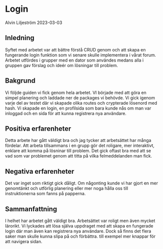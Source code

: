 # Login

Alvin Liljeström 2023-03-03
## Inledning

Syftet med arbetet var att bättre förstå CRUD genom och att skapa en fungerande login funktion som vi senare skulle implementera i vårat forum. Arbetet utfördes i grupper med en dator som användes medans alla i gruppen gav förslag och ideér om lösningar till problem.

## Bakgrund

Vi följde guiden vi fick genom hela arbetet. VI började med att göra en simpel planering och laddade ner de packages vi behövde. Vi gick igenom varje del av testet där vi skapade olika routes och crypterade lösenord med hash. Vi skapade en login, en profilsida som bara kunde nås om man var inloggad och en sida för att kunna registrera nya användare.


## Positiva erfarenheter

Detta arbete har gått väldigt bra och jag tycker att arbetsättet har många fördelar. Att arbeta tillsammans i en grupp gör det roligare, mer interaktivt, enklare att komma på lösninar till problem. Det gick oftast bra med att se vad som var problemet genom att titta på vilka felmeddelanden man fick.

## Negativa erfarenheter

Det var inget som riktigt gick dåligt. Om någonting kunde vi har gjort en mer genomtänkt och utförlig planering eller mer noga hålla oss till instruktionerna som fanns på papperna.


## Sammanfattning

I helhet har arbetet gått väldigt bra. Arbetsättet var roligt men även mycket lärorikt. Vi lyckades att lösa själva uppdraget med att skapa en fungerade login där man även kan registrera nya användare. Dock så finns det flera saker man skulle kunna slipa på och förbättra. till exempel mer knappar för att navigera sidan.